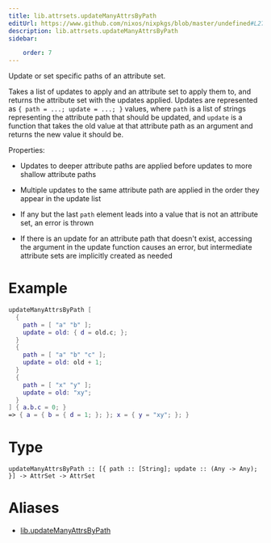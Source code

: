 ```yaml
---
title: lib.attrsets.updateManyAttrsByPath
editUrl: https://www.github.com/nixos/nixpkgs/blob/master/undefined#L276C6
description: lib.attrsets.updateManyAttrsByPath
sidebar:

    order: 7
---
```


Update or set specific paths of an attribute set.

Takes a list of updates to apply and an attribute set to apply them to,
and returns the attribute set with the updates applied. Updates are
represented as `{ path = ...; update = ...; }` values, where `path` is a
list of strings representing the attribute path that should be updated,
and `update` is a function that takes the old value at that attribute path
as an argument and returns the new
value it should be.

Properties:

- Updates to deeper attribute paths are applied before updates to more
shallow attribute paths

- Multiple updates to the same attribute path are applied in the order
they appear in the update list

- If any but the last `path` element leads into a value that is not an
attribute set, an error is thrown

- If there is an update for an attribute path that doesn't exist,
accessing the argument in the update function causes an error, but
intermediate attribute sets are implicitly created as needed

# Example

```nix
updateManyAttrsByPath [
  {
    path = [ "a" "b" ];
    update = old: { d = old.c; };
  }
  {
    path = [ "a" "b" "c" ];
    update = old: old + 1;
  }
  {
    path = [ "x" "y" ];
    update = old: "xy";
  }
] { a.b.c = 0; }
=> { a = { b = { d = 1; }; }; x = { y = "xy"; }; }
```

# Type

```
updateManyAttrsByPath :: [{ path :: [String]; update :: (Any -> Any); }] -> AttrSet -> AttrSet
```


# Aliases

- [lib.updateManyAttrsByPath](/nix-doc-comments/reference/lib/lib-updatemanyattrsbypath)


